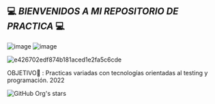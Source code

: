 ## 💻 *BIENVENIDOS A MI REPOSITORIO DE PRACTICA* 💻
![image](https://user-images.githubusercontent.com/95369610/202875379-4351c26c-1cb9-4f72-9e95-3d8c416fc1fc.png)
![image](https://user-images.githubusercontent.com/95369610/202875403-0d1334fe-e0c0-4193-b832-247cf45d08a8.png)


![e426702edf874b181aced1e2fa5c6cde](https://user-images.githubusercontent.com/95369610/202875272-ee3c6443-1217-4bf5-9b90-43767b31ac33.gif)

OBJETIVO🎯 : Practicas variadas con tecnologías orientadas al testing y programación. 2022

 ![GitHub Org's stars](https://img.shields.io/github/stars/LeanNTech?style=social)
